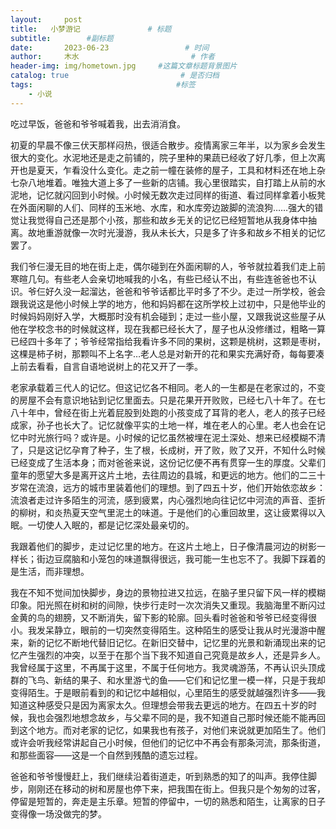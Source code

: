 ```yaml
---
layout:     post                       
title:   小梦游记               # 标题
subtitle:        #副标题
date:       2023-06-23                 # 时间
author:     木水                         # 作者
header-img: img/hometown.jpg     #这篇文章标题背景图片
catalog: true                         # 是否归档
tags:                                #标签
    - 小说
---
```

吃过早饭，爸爸和爷爷喊着我，出去消消食。

初夏的早晨不像三伏天那样闷热，很适合散步。疫情离家三年半，以为家乡会发生很大的变化。水泥地还是走之前铺的，院子里种的果蔬已经收了好几季，但上次离开也是夏天，乍看没什么变化。走之前一幢在装修的屋子，工具和材料还在地上杂七杂八地堆着。唯独大道上多了一些新的店铺。我心里很踏实，自打踏上从前的水泥地，记忆就闪回到小时候。小时候无数次走过同样的街道、看过同样拿着小板凳在外面闲聊的人们、同样的玉米地、水库，和水库旁边跛脚的流浪狗……强大的错觉让我觉得自己还是那个小孩，那些和故乡无关的记忆已经短暂地从我身体中抽离。故地重游就像一次时光漫游，我从未长大，只是多了许多和故乡不相关的记忆罢了。

我们爷仨漫无目的地在街上走，偶尔碰到在外面闲聊的人，爷爷就拉着我们走上前寒暄几句。有些老人会亲切地喊我的小名，有些已经认不出，有些连爸爸也不认识。爷仨好久没一起溜达，爸爸和爷爷话都比平时多了不少。走过一所学校，爸会跟我说这是他小时候上学的地方，他和妈妈都在这所学校上过初中，只是他毕业的时候妈妈刚好入学，大概那时没有机会碰到；走过一些小屋，又跟我说这些屋子从他在学校念书的时候就这样，现在我都已经长大了，屋子也从没修缮过，粗略一算已经四十多年了；爷爷经常指给我看许多不同的果树，这颗是桃树，这颗是枣树，这棵是柿子树，那颗叫不上名字…老人总是对新开的花和果实充满好奇，每每要凑上前去看看，自言自语地说树上的花又开了一季。

老家承载着三代人的记忆。但这记忆各不相同。老人的一生都是在老家过的，不变的房屋不会有意识地钻到记忆里面去。只是花果开开败败，已经七八十年了。在七八十年中，曾经在街上光着屁股到处跑的小孩变成了耳背的老人，老人的孩子已经成家，孙子也长大了。记忆就像平实的土地一样，堆在老人的心里。老人也会在记忆中时光旅行吗？或许是。小时候的记忆虽然被埋在泥土深处、想来已经模糊不清了，只是这记忆孕育了种子，生了根，长成树，开了败，败了又开，不知什么时候已经变成了生活本身；而对爸爸来说，这份记忆便不再有贯穿一生的厚度。父辈们童年的愿望大多是离开这片土地，去往周边的县城，和更远的地方。他们的二三十岁常在流浪，远方的城市里装着他们的理想。到了四五十岁，他们开始依恋故乡：流浪者走过许多陌生的河流，感到疲累，内心强烈地向往记忆中河流的声音、歪折的柳树，和炎热夏天空气里泥土的味道。于是他们的心重回故里，这让疲累得以入眠。一切使人入眠的，都是记忆深处最亲切的。

我跟着他们的脚步，走过记忆里的地方。在这片土地上，日子像清晨河边的树影一样长；街边豆腐脑和小笼包的味道飘得很远，我可能一生也忘不了。我脚下踩着的是生活，而非理想。

我在不知不觉间加快脚步，身边的景物拉进又拉远，在脑子里只留下风一样的模糊印象。阳光照在树和树的间隙，快步行走时一次次消失又重现。我脑海里不断闪过金黄的鸟的翅膀，又不断消失，留下影的轮廓。回头看时爸爸和爷爷已经变得很小。我发呆静立，眼前的一切突然变得陌生。这种陌生的感受让我从时光漫游中醒来，新的记忆不断地代替旧记忆。在新旧交替中，记忆里的光景和新涌现出来的记忆产生强烈的冲突，以至于在那个当下我不知道自己究竟是故乡人，还是异乡人。我曾经属于这里，不再属于这里，不属于任何地方。我灵魂游荡，不再认识头顶成群的飞鸟、新结的果子、和水里游弋的鱼——它们和记忆里一模一样，只是于我却变得陌生。于是眼前看到的和记忆中越相似，心里陌生的感受就越强烈许多——我知道这种感受只是因为离家太久。但理想会带我去更远的地方。在四五十岁的时候，我也会强烈地想念故乡，与父辈不同的是，我不知道自己那时候还能不能再回到这个地方。而对老家的记忆，如果我也有孩子，对他们来说就更加陌生了。他们或许会听我经常讲起自己小时候，但他们的记忆中不再会有那条河流，那条街道，和那些面容——这是一个自然到残酷的遗忘过程。

爸爸和爷爷慢慢赶上，我们继续沿着街道走，听到熟悉的知了的叫声。我停住脚步，刚刚还在移动的树和房屋也停下来，把我围在街上。但我只是个匆匆的过客，停留是短暂的，奔走是主乐章。短暂的停留中，一切的熟悉和陌生，让离家的日子变得像一场没做完的梦。

